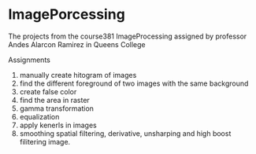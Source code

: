 # ImagePorcessing
The projects from the course381 ImageProcessing assigned by professor Andes Alarcon Ramirez in Queens College

Assignments
1. manually create hitogram of images
2. find the different foreground of two images with the same background
3. create false color
4. find the area in raster
5. gamma transformation
6. equalization
7. apply kenerls in images
8. smoothing spatial filtering, derivative, unsharping and high boost filitering image.
